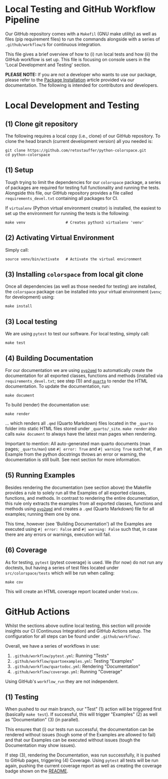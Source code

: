 

# Local Testing and GitHub Workflow Pipeline

Our GitHub repository comes with a `Makefil` (GNU make utility) as well
as files (pip requirement files) to run the commands alongside with a series
of `.github/workflow/`s for continuous integration.

This file gives a brief overview of how to (i) run local tests and how
(ii) the GitHub workflow is set up. This file is focusing on console users
in the 'Local Development and Testing' section.

**PLEASE NOTE:** If you are not a developer who wants to use our package, please
refer to the [Package Installation](https://retostauffer.github.io/python-colorspace/installation.html) article provided via our documentation. The following is intended
for contributors and developers.


# Local Development and Testing

## (1) Clone git repository

The following requires a local copy (i.e., clone) of our GitHub repository.
To clone the head branch (current development version) all you needed is:

```
git clone https://github.com/retostauffer/python-colorspace.git
cd python-colorspace
```

## (1) Setup

Tough trying to limit the dependencies for our `colorspace` package, a series
of packages are required for testing full functionality and running the tests.
Alongside this file, our GitHub repository provides a file called
`requirements_devel.txt` containing all packages for CI.

If `virtualenv` (Python virtual environment creator) is installed, the easiest
to set up the environment for running the tests is the following:

```
make venv                  # Creates python3 virtualenv 'venv'
```

## (2) Activating Virtual Environment

Simply call:

```
source venv/bin/activate   # Activate the virtual environment
```

## (3) Installing `colorspace` from local git clone

Once all dependencies (as well as those needed for testing) are installed,
the `colorspace` package can be installed into your virtual environment
(`venv`; for development) using:

```
make install
```

## (3) Local testing

We are using `pytest` to test our software. For local testing, simply call:

```
make test
```

## (4) Building Documentation

For our documentation we are using [`pyp2qmd`](https://github.com/retostauffer/pyp2qmd)
to automatically create the documentation for all exported classes, functions and methods
(installed via `requirements_devel.txt`; see step (1)) and [`quarto`](https://quarto.org/)
to render the HTML documentation. To update the documentation, run:

```
make document
```

To build (render) the documentation use:

```
make render
```

... which renders all `.qmd` (Quarto Markdown) files located in the `_quarto` folder into
static HTML files stored under `_quarto/_site`. `make render` also calls `make document`
to always have the latest man pages when rendering.

Important to mention: All auto-generated man quarto documents (man pages; `_quarto/man`)
use `#| error: True` and `#| warning True` such hat, if an Example from the python
docstrings throws an error or warning, the documentation is still built. See next
section for more information.


## (5) Running Examples

Besides rendering the documentation (see section above) the Makefile provides a rule
to solely run all the Examples of all exported classes, functions, and methods. In
contrast to rendering the entire documentation, this rule only extracts the examples
from all exported classes, functions and methods using
[`pyp2qmd`](https://github.com/retostauffer/pyp2qmd) and creates a `.qmd` 
(Quarto Markdown) file for all examples; running them one by one.

This time, however (see 'Building Documentation') all the Examples are executed
using `#| error: False` and `#| warning: False` such that, in case there are
any errors or warnings, execution will fail.

## (6) Coverage

As for testing, `pytest` (pytest coverage) is used. We (for now) do not run
any doctests, but having a series of test files located under
`src/colorspace/tests` which will be run when calling:

```
make cov
```

This will create an HTML coverage report located under `htmlcov`.




# GitHub Actions

Whilst the sections above outline local testing, this section will provide
insights our CI (Continuous Integration) and GitHub Actions setup. The
configuration for all steps can be found under `.github/workflow/`.

Overall, we have a series of workflows in use:

1. `.github/workflow/pytest.yml`: Running "Tests"
2. `.github/workflow/quartoexamples.yml`: Testing "Examples"
3. `.github/workflow/quartodoc.yml`: Rendering "Documentation"
4. `.github/workflow/coverage.yml`: Running "Coverage"

Using GitHub's `workflow_run` they are not independent.

## (1) Testing

When pushed to our main branch, our "Test" (1) action will be triggered first
(basically `make test`). If successful, this will trigger "Examples" (2) as well
as "Documentation" (3) (in parallel).

This ensures that (i) our tests run successful, the documentation can be rendered
without issues (tough some of the Examples are allowed to fail) and that
our Examples can be executed without issues (tough the Documentation may show
issues).

If step (3), rendering the Documentation, was run successfully, it is pushed
to GitHub pages, triggering (4) Coverage. Using `pytest` all tests will be run
again, pushing the current coverage report as well as creating the coverage
badge shown on the [README](https://github.com/retostauffer/python-colorspace).


















